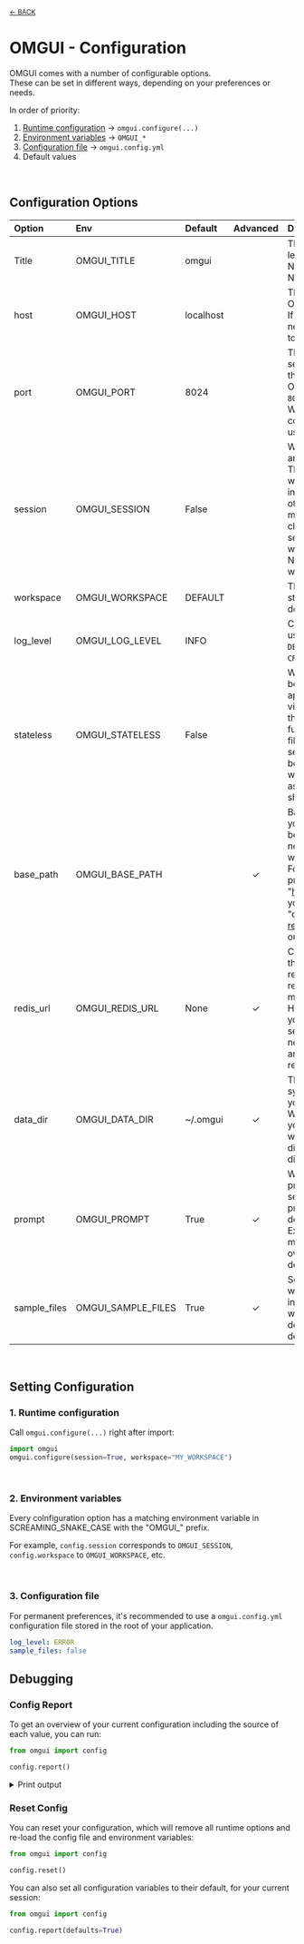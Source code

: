 <sub>[&larr; BACK](readme.md)</sub>

# OMGUI - Configuration

OMGUI comes with a number of configurable options.  
These can be set in different ways, depending on your preferences or needs.

In order of priority:

1. [Runtime configuration](#1-runtime-configuration) &rarr; `omgui.configure(...)`
1. [Environment variables](#2-environment-variables) &rarr; `OMGUI_*`
1. [Configuration file](#3-configuration-file) &rarr; `omgui.config.yml`
1. Default values

<br>

## Configuration Options

| Option       | Env                | Default   | Advanced | Description                                                                                                                                                                                                                                                                                                                                                          |
| :----------- | :----------------- | :-------- | :------: | :------------------------------------------------------------------------------------------------------------------------------------------------------------------------------------------------------------------------------------------------------------------------------------------------------------------------------------------------------------------- |
| Title        | OMGUI_TITLE        | omgui     |          | The title displayed in the bottom left-hand corner of the GUI.<br>Note: not visible in Jupyter Notebook.                                                                                                                                                                                                                                                             |
| host         | OMGUI_HOST         | localhost |          | The URL host of where the OMGUI server will be launched. If you want to expose it on your network, you will want to set this to `0.0.0.0`.                                                                                                                                                                                                                           |
| port         | OMGUI_PORT         | 8024      |          | The URL port where the OMGUI server will be launched. When the default port `8024` is taken, OMGUI will automatically try `8025`, then `8026` etc. However, When a custom port is configured, only that port will be used.                                                                                                                                           |
| session      | OMGUI_SESSION      | False     |          | When set to True, your actions are isolated to your sessions. This means that changing your workspace or storing molecules in your working set won't affect other sessions, and your molecule working set will be cleared at the end of the session. This can be useful when working in Jupyter Notebook across multiple workspaces at once.                         |
| workspace    | OMGUI_WORKSPACE    | DEFAULT   |          | The workspace to be set on startup. If the given workspace doesn't exist, it will be created.                                                                                                                                                                                                                                                                        |
| log_level    | OMGUI_LOG_LEVEL    | INFO      |          | Choose what [logging level](https://docs.python.org/3/library/logging.html#logging-levels) is used. Choose from `NOT_SET`, `DEBUG`, `INFO`, `WARNING`, `ERROR` or `CRITICAL`.                                                                                                                                                                                        |
| stateless    | OMGUI_STATELESS    | False     |          | When set to True, OMGUI will behave as a fully stateless application, which means it will visualize anything passed into the URL, but stateful functionality like your filebrowser, molecule working set, molset edit options etc. will be disabled. This can be useful when you want to host OMGUI as a lightweight visualizer shared by different users.           |
| base_path    | OMGUI_BASE_PATH    | <empty>   |    ✓     | Base path for the GUI server. If you are running the server behind a reverse proxy, you will need to set `config.base_path` to where the GUI server is hosted. For example, if the GUI is proxied to "https://mydomain.com/omgui/", you should set the base path to "omgui/". We have a [sample reverse proxy server](../omgui/dev/proxy_server.py) to try this out. |
| redis_url    | OMGUI_REDIS_URL    | None      |    ✓     | Currently this is only used by the [chartviz](chartviz.md) sub-module. When rendering large charts via POST request, the data is stored in memory and an ID is returned. However if you need to deploy your application on a clustered server, this will fall short. All you need is to provide a Redis url and OMGUI will take care of the rest.                    |
| data_dir     | OMGUI_DATA_DIR     | ~/.omgui  |    ✓     | The main directory on your file system where your context and your workspaces are stored. When integrating OMGUI into your own application, you may want to set this to a sub-directory of your existing app directory.                                                                                                                                              |
| prompt       | OMGUI_PROMPT       | True      |    ✓     | Whether to show confirmation prompts for certain actions. If set to False, any possible prompts will be skipped and the default action will be taken. Examples are clearing your molecule working set, or overwriting a file. This may be desired in the context of an API.                                                                                          |
| sample_files | OMGUI_SAMPLE_FILES | True      |    ✓     | Set this to False if you don't want to include the sample files in the DEFAULT workspace when created. This may be desired to avoid clutter in your deployment.                                                                                                                                                                                                      |

<br>

## Setting Configuration

### 1. Runtime configuration

Call `omgui.configure(...)` right after import:

```python
import omgui
omgui.configure(session=True, workspace="MY_WORKSPACE")
```

<br>

### 2. Environment variables

Every colnfiguration option has a matching environment variable in SCREAMING_SNAKE_CASE with the "OMGUI\_" prefix.

For example, `config.session` corresponds to `OMGUI_SESSION`, `config.workspace` to `OMGUI_WORKSPACE`, etc.

<br>

### 3. Configuration file

For permanent preferences, it's recommended to use a `omgui.config.yml` configuration file stored in the root of your application.

```yaml
log_level: ERROR
sample_files: false
```

## Debugging

### Config Report

To get an overview of your current configuration including the source of each value, you can run:

```python
from omgui import config

config.report()
```

<details>
<summary>Print output</summary>

```text

|    Compiled config
|    ---------------
|    title       : omgui
|    host        : localhost
|    port        : 8034
|    session     : False
|    workspace   : MY_WORKSPACE
|    log_level   : ERROR
|    stateless   : False
|    base_path   :
|    redis_url   : None
|    data_dir    : ~/.omgui
|    prompt      : True
|    sample_files: False


Configuration Sources:

  1. Config runtime
     workspace   : MY_WORKSPACE

  2. Config env
     log_level   : ERROR

  3. Config file
     sample_files: False
     port        : 8034

  4. Default config:
     title       : omgui
     host        : localhost
     port        : 8024
     session     : False
     workspace   : DEFAULT
     log_level   : INFO
     stateless   : False
     base_path   :
     redis_url   : None
     data_dir    : ~/.omgui
     prompt      : True
     sample_files: True
     _viz_deps   : False

```

</details>

### Reset Config

You can reset your configuration, which will remove all runtime options and re-load the config file and environment variables:

```python
from omgui import config

config.reset()
```

You can also set all configuration variables to their default, for your current session:

```python
from omgui import config

config.report(defaults=True)
```
